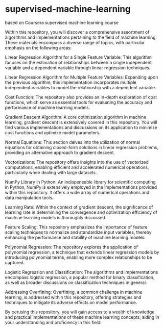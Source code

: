 # supervised-machine-learning
based on Coursera supervised machine learning course

Within this repository, you will discover a comprehensive assortment of algorithms and implementations pertaining to the field of machine learning. These materials encompass a diverse range of topics, with particular emphasis on the following areas:

Linear Regression Algorithm for a Single Feature Variable: This algorithm focuses on the estimation of relationships between a single independent variable and a dependent variable through linear regression techniques.

Linear Regression Algorithm for Multiple Feature Variables: Expanding upon the previous algorithm, this implementation incorporates multiple independent variables to model the relationship with a dependent variable.

Cost Function: The repository also provides an in-depth exploration of cost functions, which serve as essential tools for evaluating the accuracy and performance of machine learning models.

Gradient Descent Algorithm: A core optimization algorithm in machine learning, gradient descent is extensively covered in this repository. You will find various implementations and discussions on its application to minimize cost functions and optimize model parameters.

Normal Equations: This section delves into the utilization of normal equations for obtaining closed-form solutions in linear regression problems, providing an alternative approach to gradient descent.

Vectorizations: The repository offers insights into the use of vectorized computations, enabling efficient and accelerated numerical operations, particularly when dealing with large datasets.

NumPy Library in Python: An indispensable library for scientific computing in Python, NumPy is extensively employed in the implementations provided within this repository. It offers a wide array of numerical operations and data manipulation tools.

Learning Rate: Within the context of gradient descent, the significance of learning rate in determining the convergence and optimization efficiency of machine learning models is thoroughly discussed.

Feature Scaling: This repository emphasizes the importance of feature scaling techniques to normalize and standardize input variables, thereby enhancing the performance and stability of machine learning models.

Polynomial Regression: The repository explores the application of polynomial regression, a technique that extends linear regression models by introducing polynomial terms, enabling more complex relationships to be captured.

Logistic Regression and Classification: The algorithms and implementations encompass logistic regression, a popular method for binary classification, as well as broader discussions on classification techniques in general.

Addressing Overfitting: Overfitting, a common challenge in machine learning, is addressed within this repository, offering strategies and techniques to mitigate its adverse effects on model performance.

By perusing this repository, you will gain access to a wealth of knowledge and practical implementations of these machine learning concepts, aiding in your understanding and proficiency in this field.
